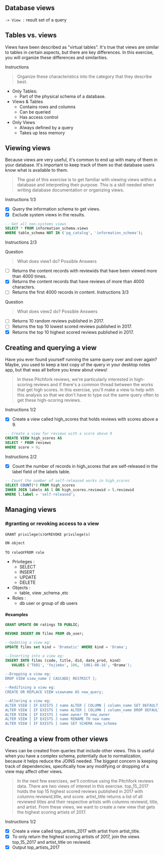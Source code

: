 ## Database views

`-> View :` result set of a query
## Tables vs. views

Views have been described as "virtual tables". It's true that views are similar to tables in certain aspects, but there are key differences. In this exercise, you will organize these differences and similarities.

Instructions
> Organize these characteristics into the category that they describe best.

* Only Tables:
   - Part of the physical schema of a database.
* Views & Tables
   - Contains rows and columns
   - Can be queried
   - Has access control
* Only Views
   - Always defined by a query
   - Takes up less memory
## Viewing views

Because views are very useful, it's common to end up with many of them in your database. It's important to keep track of them so that database users know what is available to them.

> The goal of this exercise is to get familiar with viewing views within a database and interpreting their purpose. This is a skill needed when writing database           documentation or organizing views.

Instructions 1/3
- [x] Query the information schema to get views.
- [x] Exclude system views in the results.
```sql
-- Get all non-systems views
SELECT * FROM information_schema.views
WHERE table_schema NOT IN ('pg_catalog', 'information_schema');
```
Instructions 2/3

Question
>What does view1 do?
Possible Answers
- [ ] Returns the content records with reviewids that have been viewed more than 4000 times.
- [x] Returns the content records that have reviews of more than 4000 characters.
- [ ] Returns the first 4000 records in content.
Instructions 3/3

Question
> What does view2 do?
Possible Answers
- [ ] Returns 10 random reviews published in 2017.
- [ ] Returns the top 10 lowest scored reviews published in 2017.
- [x] Returns the top 10 highest scored reviews published in 2017.
## Creating and querying a view

Have you ever found yourself running the same query over and over again? Maybe, you used to keep a text copy of the query in your desktop notes app, but that was all before you knew about views!

> In these Pitchfork reviews, we're particularly interested in high-scoring reviews and if there's a common thread between the works that get high scores. In this       exercise, you'll make a view to help with this analysis so that we don't have to type out the same query often to get these high-scoring reviews.

Instructions 1/2
- [x] Create a view called high_scores that holds reviews with scores above a 9.
```sql
-- Create a view for reviews with a score above 9
CREATE VIEW high_scores AS
SELECT * FROM reviews
WHERE score > 9;
```
Instructions 2/2
- [x] Count the number of records in high_scores that are self-released in the label field of the labels table.
```sql
-- Count the number of self-released works in high_scores
SELECT COUNT(*) FROM high_scores
INNER JOIN labels AS l ON high_scores.reviewid = l.reviewid
WHERE l.label = 'self-released';
```
## Managing views

### #granting or revoking access to a view  

`GRANT privilege(s)`or`REVOKE privilege(s)`

`ON object`

`TO role`or`FROM role`
- Privileges : 
  - SELECT
  - INSERT
  - UPDATE 
  - DELETE
- Objects :
  - table, view ,schema ,etc
- Roles : 
  - db user or group of db users   
#### #examples 

``` sql
GRANT UPDATE ON ratings TO PUBLIC;

REVOKE INSERT ON films FROM db_user;
```
```sql
--Updating a view eg:
UPDATE films set kind = 'Dramatic' WHERE kind = 'Drama';

--Inserting into a view eg:
INSERT INTO films (code, title, did, date_prod, kind)
   VALUES ('T601', 'Yojimbo', 106, '1961-06-16', *Drama');
   
--Dropping a view eg:
DROP VIEW view_name [ CASCADE| RESTRICT ];

--Redifining a view eg:
CREATE OR REPLACE VIEW viewname AS new_query;

--Altering a view eg:
ALTER VIEW [ IF EXISTS J name ALTER [ COLUMN ] column_name SET DEFAULT expression
ALTER VIEW [ IF EXISTS ] name ALTER [ COLUMN ] column_name DROP DEFAULT
ALTER VIEW [ IF EXISTS ] name owner T0 new_owner
ALTER VIEW [ IF EXISTS J name RENAME TO new name
ALTER VIEW [ IF EXISTS ] name SET SCHEMA new_schema
```
## Creating a view from other views

Views can be created from queries that include other views. This is useful when you have a complex schema, potentially due to normalization, because it helps reduce the JOINS needed. The biggest concern is keeping track of dependencies, specifically how any modifying or dropping of a view may affect other views.

> In the next few exercises, we'll continue using the Pitchfork reviews data. There are two views of interest in this exercise. top_15_2017 holds the top 15 highest     scored reviews published in 2017 with columns reviewid,title, and score. artist_title returns a list of all reviewed titles and their respective artists with         columns reviewid, title, and artist. From these views, we want to create a new view that gets the highest scoring artists of 2017.

Instructions 1/2
- [x] Create a view called top_artists_2017 with artist from artist_title.
- [x] To only return the highest scoring artists of 2017, join the views top_15_2017 and artist_title on reviewid.
- [x] Output top_artists_2017
